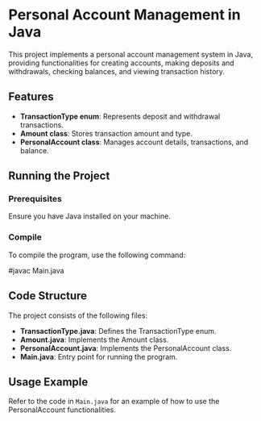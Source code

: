 # Personal Account Management in Java

This project implements a personal account management system in Java, providing functionalities for creating accounts, making deposits and withdrawals, checking balances, and viewing transaction history.

## Features

- **TransactionType enum**: Represents deposit and withdrawal transactions.
- **Amount class**: Stores transaction amount and type.
- **PersonalAccount class**: Manages account details, transactions, and balance.

## Running the Project

### Prerequisites

Ensure you have Java installed on your machine.

### Compile

To compile the program, use the following command:

#javac Main.java

## Code Structure

The project consists of the following files:

- **TransactionType.java**: Defines the TransactionType enum.
- **Amount.java**: Implements the Amount class.
- **PersonalAccount.java**: Implements the PersonalAccount class.
- **Main.java**: Entry point for running the program.

## Usage Example

Refer to the code in `Main.java` for an example of how to use the PersonalAccount functionalities.
